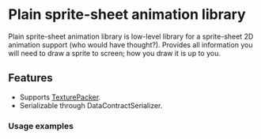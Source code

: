 ﻿# Plain sprite-sheet animation library

Plain sprite-sheet animation library is low-level library for a sprite-sheet 2D animation support (who would have thought?).
Provides all information you will need to draw a sprite to screen; how you draw it is up to you.

## Features
  * Supports [TexturePacker](https://www.codeandweb.com/texturepacker).
  * Serializable through DataContractSerializer.


### Usage examples